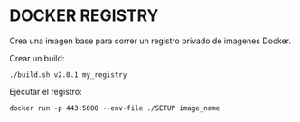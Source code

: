 # DOCKER REGISTRY
Crea una imagen base para correr un registro privado de imagenes Docker.

Crear un build:

```
./build.sh v2.0.1 my_registry
```

Ejecutar el registro:

```
docker run -p 443:5000 --env-file ./SETUP image_name
```